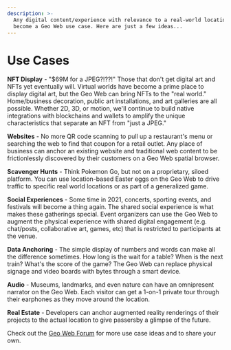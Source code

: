 ```yaml
---
description: >-
  Any digital content/experience with relevance to a real-world location can
  become a Geo Web use case. Here are just a few ideas...
---
```


# Use Cases

**NFT Display** - "$69M for a JPEG?!??!" Those that don't get digital art and NFTs yet eventually will. Virtual worlds have become a prime place to display digital art, but the Geo Web can bring NFTs to the "real world." Home/business decoration, public art installations, and art galleries are all possible. Whether 2D, 3D, or motion, we'll continue to build native integrations with blockchains and wallets to amplify the unique characteristics that separate an NFT from "just a JPEG."

**Websites** - No more QR code scanning to pull up a restaurant's menu or searching the web to find that coupon for a retail outlet. Any place of business can anchor an existing website and traditional web content to be frictionlessly discovered by their customers on a Geo Web spatial browser.

**Scavenger Hunts** - Think Pokemon Go, but not on a proprietary, siloed platform. You can use location-based Easter eggs on the Geo Web to drive traffic to specific real world locations or as part of a generalized game.&#x20;

**Social Experiences** - Some time in 2021, concerts, sporting events, and festivals will become a thing again. The shared social experience is what makes these gatherings special. Event organizers can use the Geo Web to augment the physical experience with shared digital engagement (e.g. chat/posts, collaborative art, games, etc) that is restricted to participants at the venue.

**Data Anchoring** - The simple display of numbers and words can make all the difference sometimes. How long is the wait for a table? When is the next train? What's the score of the game? The Geo Web can replace physical signage and video boards with bytes through a smart device.

**Audio** - Museums, landmarks, and even nature can have an omnipresent narrator on the Geo Web. Each visitor can get a 1-on-1 private tour through their earphones as they move around the location.

**Real Estate** - Developers can anchor augmented reality renderings of their projects to the actual location to give passersby a glimpse of the future.

Check out the [Geo Web Forum](https://forum.geoweb.network/c/use-cases/5) for more use case ideas and to share your own.



